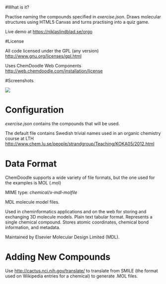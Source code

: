 #What is it?

Practise naming the compounds specified in *exercise.json*. Draws molecular structures using HTML5 Canvas and turns practising into a quiz game.

Live demo at <https://niklaslindblad.se/orgo>

#License

All code licensed under the GPL (any version) <http://www.gnu.org/licenses/gpl.html>

Uses ChemDoodle Web Components <http://web.chemdoodle.com/installation/license>

#Screenshots

<img src="https://dl.dropbox.com/u/1236795/orgo.png" />

# Configuration

*exercise.json* contains the compounds that will be used.

The default file contains Swedish trivial names used in an organic chemistry course at LTH <http://www.chem.lu.se/people/strandgroup/Teaching/KOKA05/2012.html>

# Data Format

ChemDoodle supports a wide variety of file formats, but the one used for the examples is MOL (.mol)

MIME type: *chemical/x-mdl-molfile*

MDL molecule model files.

Used in cheminformatics applications and on the web for storing and exchanging 3D molecule models.
Plain text tabular format.
Represents a single chemical compound.
Stores atomic coordinates, chemical bond information, and metadata.

Maintained by Elsevier Molecular Design Limited (MDL).

# Adding New Compounds

Use <http://cactus.nci.nih.gov/translate/> to translate from SMILE (the format used on Wikipedia entries for a chemical) to generate .MOL files.